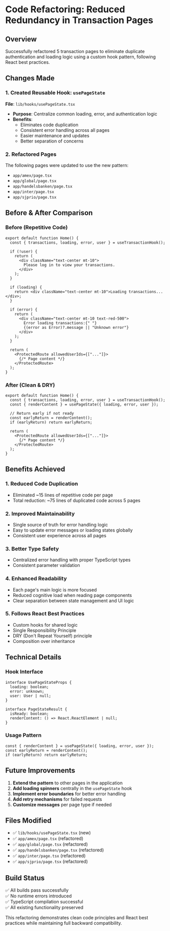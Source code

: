 # Code Refactoring: Reduced Redundancy in Transaction Pages

## Overview

Successfully refactored 5 transaction pages to eliminate duplicate authentication and loading logic using a custom hook pattern, following React best practices.

## Changes Made

### 1. Created Reusable Hook: `usePageState`

**File**: `lib/hooks/usePageState.tsx`

- **Purpose**: Centralize common loading, error, and authentication logic
- **Benefits**:
  - Eliminates code duplication
  - Consistent error handling across all pages
  - Easier maintenance and updates
  - Better separation of concerns

### 2. Refactored Pages

The following pages were updated to use the new pattern:

- `app/amex/page.tsx`
- `app/global/page.tsx`
- `app/handelsbanken/page.tsx`
- `app/inter/page.tsx`
- `app/sjprio/page.tsx`

## Before & After Comparison

### Before (Repetitive Code)

```tsx
export default function Home() {
  const { transactions, loading, error, user } = useTransactionHook();

  if (!user) {
    return (
      <div className="text-center mt-10">
        Please log in to view your transactions.
      </div>
    );
  }

  if (loading) {
    return <div className="text-center mt-10">Loading transactions...</div>;
  }

  if (error) {
    return (
      <div className="text-center mt-10 text-red-500">
        Error loading transactions:{" "}
        {(error as Error)?.message || "Unknown error"}
      </div>
    );
  }

  return (
    <ProtectedRoute allowedUserIds={["..."]}>
      {/* Page content */}
    </ProtectedRoute>
  );
}
```

### After (Clean & DRY)

```tsx
export default function Home() {
  const { transactions, loading, error, user } = useTransactionHook();
  const { renderContent } = usePageState({ loading, error, user });

  // Return early if not ready
  const earlyReturn = renderContent();
  if (earlyReturn) return earlyReturn;

  return (
    <ProtectedRoute allowedUserIds={["..."]}>
      {/* Page content */}
    </ProtectedRoute>
  );
}
```

## Benefits Achieved

### 1. **Reduced Code Duplication**

- Eliminated ~15 lines of repetitive code per page
- Total reduction: ~75 lines of duplicated code across 5 pages

### 2. **Improved Maintainability**

- Single source of truth for error handling logic
- Easy to update error messages or loading states globally
- Consistent user experience across all pages

### 3. **Better Type Safety**

- Centralized error handling with proper TypeScript types
- Consistent parameter validation

### 4. **Enhanced Readability**

- Each page's main logic is more focused
- Reduced cognitive load when reading page components
- Clear separation between state management and UI logic

### 5. **Follows React Best Practices**

- Custom hooks for shared logic
- Single Responsibility Principle
- DRY (Don't Repeat Yourself) principle
- Composition over inheritance

## Technical Details

### Hook Interface

```tsx
interface UsePageStateProps {
  loading: boolean;
  error: unknown;
  user: User | null;
}

interface PageStateResult {
  isReady: boolean;
  renderContent: () => React.ReactElement | null;
}
```

### Usage Pattern

```tsx
const { renderContent } = usePageState({ loading, error, user });
const earlyReturn = renderContent();
if (earlyReturn) return earlyReturn;
```

## Future Improvements

1. **Extend the pattern** to other pages in the application
2. **Add loading spinners** centrally in the `usePageState` hook
3. **Implement error boundaries** for better error handling
4. **Add retry mechanisms** for failed requests
5. **Customize messages** per page type if needed

## Files Modified

- ✅ `lib/hooks/usePageState.tsx` (new)
- ✅ `app/amex/page.tsx` (refactored)
- ✅ `app/global/page.tsx` (refactored)
- ✅ `app/handelsbanken/page.tsx` (refactored)
- ✅ `app/inter/page.tsx` (refactored)
- ✅ `app/sjprio/page.tsx` (refactored)

## Build Status

✅ All builds pass successfully  
✅ No runtime errors introduced  
✅ TypeScript compilation successful  
✅ All existing functionality preserved

This refactoring demonstrates clean code principles and React best practices while maintaining full backward compatibility.
